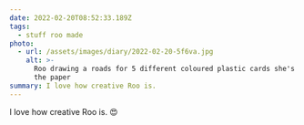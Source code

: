 ```yaml
---
date: 2022-02-20T08:52:33.189Z
tags:
  - stuff roo made
photo:
  - url: /assets/images/diary/2022-02-20-5f6va.jpg
    alt: >-
      Roo drawing a roads for 5 different coloured plastic cards she's placed on
      the paper
summary: I love how creative Roo is.
---
```

I love how creative Roo is. 😍

